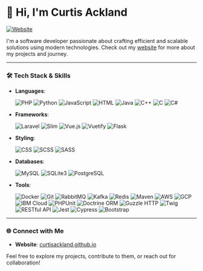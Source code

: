 # 👋 Hi, I'm Curtis Ackland

[![Website](https://img.shields.io/badge/Website-Visit-blue)](https://curtisackland.github.io/)

I'm a software developer passionate about crafting efficient and scalable solutions using modern technologies. Check out my [website](https://curtisackland.github.io/) for more about my projects and journey.

---

### 🛠 Tech Stack & Skills
- **Languages**:
  
  ![PHP](https://img.shields.io/badge/-PHP-777BB4?logo=php&logoColor=white&style=flat)
  ![Python](https://img.shields.io/badge/-Python-3776AB?logo=python&logoColor=white&style=flat)
  ![JavaScript](https://img.shields.io/badge/-JavaScript-F7DF1E?logo=javascript&logoColor=white&style=flat)
  ![HTML](https://img.shields.io/badge/-HTML-E34F26?logo=html5&logoColor=white&style=flat)
  ![Java](https://img.shields.io/badge/-Java-007396?logo=java&logoColor=white&style=flat)
  ![C++](https://img.shields.io/badge/-C++-00599C?logo=c%2B%2B&logoColor=white&style=flat)
  ![C](https://img.shields.io/badge/-C-A8B9CC?logo=c&logoColor=white&style=flat)
  ![C#](https://img.shields.io/badge/-C%23-239120?logo=c-sharp&logoColor=white&style=flat)
  
- **Frameworks**:
  
  ![Laravel](https://img.shields.io/badge/-Laravel-FF2D20?logo=laravel&logoColor=white&style=flat)
  ![Slim](https://img.shields.io/badge/-Slim-4A4A4A?logo=slim&logoColor=white&style=flat)
  ![Vue.js](https://img.shields.io/badge/-Vue.js-4FC08D?logo=vue.js&logoColor=white&style=flat)
  ![Vuetify](https://img.shields.io/badge/-Vuetify-1867C0?logo=vuetify&logoColor=white&style=flat)
  ![Flask](https://img.shields.io/badge/-Flask-000000?logo=flask&logoColor=white&style=flat)
  
- **Styling**:
  
  ![CSS](https://img.shields.io/badge/-CSS-1572B6?logo=css3&logoColor=white&style=flat)
  ![SCSS](https://img.shields.io/badge/-SCSS-CC6699?logo=sass&logoColor=white&style=flat)
  ![SASS](https://img.shields.io/badge/-SASS-CC6699?logo=sass&logoColor=white&style=flat)
  
- **Databases**:
  
  ![MySQL](https://img.shields.io/badge/-MySQL-4479A1?logo=mysql&logoColor=white&style=flat)
  ![SQLite3](https://img.shields.io/badge/-SQLite-003B57?logo=sqlite&logoColor=white&style=flat)
  ![PostgreSQL](https://img.shields.io/badge/-PostgreSQL-4169E1?logo=postgresql&logoColor=white&style=flat)
  
- **Tools**:
  
  ![Docker](https://img.shields.io/badge/-Docker-2496ED?logo=docker&logoColor=white&style=flat)
  ![Git](https://img.shields.io/badge/-Git-F05032?logo=git&logoColor=white&style=flat)
  ![RabbitMQ](https://img.shields.io/badge/-RabbitMQ-FF6600?logo=rabbitmq&logoColor=white&style=flat)
  ![Kafka](https://img.shields.io/badge/-Kafka-231F20?logo=apache-kafka&logoColor=white&style=flat)
  ![Redis](https://img.shields.io/badge/-Redis-DC382D?logo=redis&logoColor=white&style=flat)
  ![Maven](https://img.shields.io/badge/-Maven-C71A36?logo=apache-maven&logoColor=white&style=flat)
  ![AWS](https://img.shields.io/badge/-AWS-232F3E?logo=amazon-web-services&logoColor=white&style=flat)
  ![GCP](https://img.shields.io/badge/-GCP-4285F4?logo=google-cloud&logoColor=white&style=flat)
  ![IBM Cloud](https://img.shields.io/badge/-IBM_Cloud-1261FE?logo=ibm-cloud&logoColor=white&style=flat)
  ![PHPUnit](https://img.shields.io/badge/-PHPUnit-6A1B9A?logo=php&logoColor=white&style=flat)
  ![Doctrine ORM](https://img.shields.io/badge/-Doctrine-FF6347?logo=doctrine&logoColor=white&style=flat)
  ![Guzzle HTTP](https://img.shields.io/badge/-Guzzle-6A1B9A?logo=guzzle&logoColor=white&style=flat)
  ![Twig](https://img.shields.io/badge/-Twig-339933?logo=twig&logoColor=white&style=flat)
  ![RESTful API](https://img.shields.io/badge/-REST_API-FF6C37?logo=rest&logoColor=white&style=flat)
  ![Jest](https://img.shields.io/badge/-Jest-C21325?logo=jest&logoColor=white&style=flat)
  ![Cypress](https://img.shields.io/badge/-Cypress-17202C?logo=cypress&logoColor=white&style=flat)
  ![Bootstrap](https://img.shields.io/badge/-Bootstrap-563D7C?logo=bootstrap&logoColor=white&style=flat)

---

### 🌐 Connect with Me
- **Website**: [curtisackland.github.io](https://curtisackland.github.io/)

Feel free to explore my projects, contribute to them, or reach out for collaboration!
